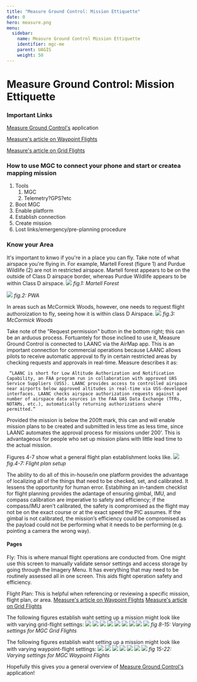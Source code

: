 ```yaml
---
title: "Measure Ground Control: Mission Ettiquette"
date: 0
hero: measure.png
menu:
  sidebar:
    name: Measure Ground Control Mission Ettiquette
    identifier: mgc-me
    parent: UAGIS
    weight: 50
---
```


# Measure Ground Control: Mission Ettiquette
### Important Links
[Measure Ground Control's](https://www.measure.com/fly-for-free?utm_term=measure%20ground%20control&utm_campaign=Drone+Software&utm_source=adwords&utm_medium=ppc&hsa_acc=2525572526&hsa_cam=9790299837&hsa_grp=102549925889&hsa_ad=492838608639&hsa_src=g&hsa_tgt=kwd-896610544756&hsa_kw=measure%20ground%20control&hsa_mt=e&hsa_net=adwords&hsa_ver=3&gclid=Cj0KCQjw-LOEBhDCARIsABrC0TnUNdoDKIwbLuDClTeMueF5GFcjPgDSvA7BKGbcS4QMYBG9lDiMxHoaAl-rEALw_wcB) application

[Measure's article on Waypoint Flights](https://www.measure.com/help/autonomous-flight-with-waypoint)

[Measure's article on Grid Flights](https://www.measure.com/en/help/mobile-grid-flight)

### How to use MGC to connect your phone and start or createa mapping mission

1. Tools
   1. MGC
   2. Telemetry?GPS?etc
2. Boot MGC
3. Enable platform
4. Establish connection
5. Create mission 
6. Lost links/emergency/pre-planning procedure


### Know your Area
It's important to knwo if you're in a place you can fly. Take note of what airspace you're flying in. For example, Martell Forest (figure 1) and Purdue Wildlife (2) are not in restricted airspace. Martell forest appears to be on the outside of Class D airspace border, whereas Purdue Wildlife appears to be within Class D airspace.
![](1.png)
_fig.1: Martell Forest_

![](2.png)
_fig.2: PWA_

In areas such as McCormick Woods, however, one needs to request flight authoroization to fly, seeing how it is within class D Airspace.
![](3.png)
_fig.3: McCormick Woods_

Take note of the "Request permission" button in the bottom right; this can be an arduous process. Fortuantely for those inclined to use it, Measure Ground Control is connected to LAANC via the AirMap app. This is an important connection for commercial operations because LAANC allows pilots to receive automatic approval to fly in certain restricted areas by checking requests and approvals in real-time. Measure describes it as:

```
 “LAANC is short for Low Altitude Authorization and Notification Capability, an FAA program run in collaboration with approved UAS Service Suppliers (USS). LAANC provides access to controlled airspace near airports below approved altitudes in real-time via USS-developed interfaces. LAANC checks airspace authorization requests against a number of airspace data sources in the FAA UAS Data Exchange (TFRs, NOTAMs, etc.), automatically returning authorizations where permitted.”
```

Provided the mission is below the 200ft mark, this can and will enable mission plans to be created and submitted in less time as less time, since LAANC automates the approval process for missions under 200'. This is advantageous for people who set up mission plans with little lead time to the actual mission.

Figures 4-7 show what a general flight plan establishment looks like.
![](4.png)
_fig.4-7: Flight plan setup_


The ability to do all of this in-house/in one platform provides the advantage of localizing all of the things that need to be checked, set, and calibrated. It lessens the opportunity for human error. Establhing an in-tandem checklist for flight planning provides the adantage of ensuring gimbal, IMU, and compass calibration are imperative to safety and efficiency; if the compass/IMU aren’t calibrated, the safety is compromised as the flight may not be on the exact course or at the exact speed the PIC assumes. If the gimbal is not calibrated, the mission’s efficiency could be compromised as the payload could not be performing what it needs to be performing (e.g. pointing a camera the wrong way).

#### Pages
Fly:	This is where manual flight operations are conducted from. One might use this screen to manually validate sensor settings and access storage by going through the Imagery Menu. It has everything that may need to be routinely assessed all in one screen. This aids flight operation safety and efficiency.

Flight Plan: This is helpful when referencing or reviewing a specific mission, flight plan, or area. 
[Measure's article on Waypoint Flights](https://www.measure.com/help/autonomous-flight-with-waypoint)
[Measure's article on Grid Flights](https://www.measure.com/en/help/mobile-grid-flight)

The following figures establish waht setting up a mission might look like with varying grid-flight settings:
![](5.png)
![](6.png)
![](7.png)
![](8.png)
![](9.png)
![](10.png)
![](10.png)
![](11.png)
![](12.png)
_fig 8-15: Varying settings for MGC Grid Flights_



The following figures establish waht setting up a mission might look like with varying waypoint-flight settings:
![](13.png)
![](14.png)
![](15.png)
![](16.png)
![](17.png)
![](18.png)
![](19.png)
_fig 15-22: Varying settings for MGC Waypoint Flights_


Hopefully this gives you a general overview of [Measure Ground Control's](https://www.measure.com/fly-for-free?utm_term=measure%20ground%20control&utm_campaign=Drone+Software&utm_source=adwords&utm_medium=ppc&hsa_acc=2525572526&hsa_cam=9790299837&hsa_grp=102549925889&hsa_ad=492838608639&hsa_src=g&hsa_tgt=kwd-896610544756&hsa_kw=measure%20ground%20control&hsa_mt=e&hsa_net=adwords&hsa_ver=3&gclid=Cj0KCQjw-LOEBhDCARIsABrC0TnUNdoDKIwbLuDClTeMueF5GFcjPgDSvA7BKGbcS4QMYBG9lDiMxHoaAl-rEALw_wcB) application!